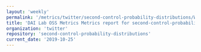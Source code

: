 ```yaml
---
layout: 'weekly'
permalink: '/metrics/twitter/second-control-probability-distributions/WEEKLY/'
title: 'DAI Lab OSS Metrics Metrics report for second-control-probability-distributions | WEEKLY-REPORT-2019-10-25'
organization: 'twitter'
repository: 'second-control-probability-distributions'
current_date: '2019-10-25'
---
```

